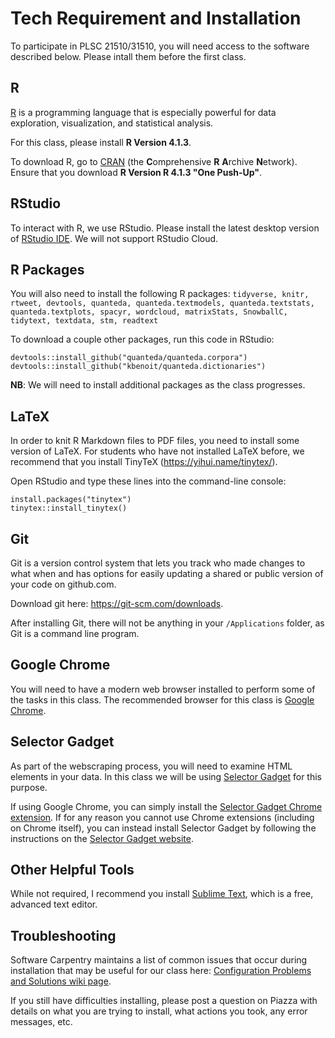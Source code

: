 # Tech Requirement and Installation

To participate in PLSC 21510/31510, you will need access to the software described below. Please intall them before the first class. 

##  R

[R](http://www.r-project.org/) is a programming language that is especially powerful for data exploration, visualization, and statistical analysis. 

For this class, please install **R Version 4.1.3**. 

To download R, go to [CRAN](https://cran.r-project.org/) (the **C**omprehensive **R** **A**rchive **N**etwork). Ensure that you download **R Version R 4.1.3 "One Push-Up"**.

## RStudio

To interact with R, we use RStudio. Please install the latest desktop version of [RStudio IDE](http://www.rstudio.com/ide/download/desktop). We will not support RStudio Cloud.

## R Packages

You will also need to install the following R packages: `tidyverse, knitr, rtweet, devtools, quanteda, quanteda.textmodels, quanteda.textstats, quanteda.textplots, spacyr, wordcloud, matrixStats, SnowballC, tidytext, textdata, stm, readtext`

To download a couple other packages, run this code in RStudio:

```{r}
devtools::install_github("quanteda/quanteda.corpora")
devtools::install_github("kbenoit/quanteda.dictionaries")
```

__NB__: We will need to install additional packages as the class progresses.

## LaTeX

In order to knit R Markdown files to PDF files, you need to install some version of LaTeX. For students who have not installed LaTeX before, we recommend that you install TinyTeX (https://yihui.name/tinytex/).

Open RStudio and type these lines into the command-line console:

```{r}
install.packages("tinytex")
tinytex::install_tinytex() 
```

## Git

Git is a version control system that lets you track who made changes to what when and has options for easily updating a shared or public version of your code on github.com. 

Download git here: https://git-scm.com/downloads.

After installing Git, there will not be anything in your `/Applications` folder, as Git is a command line program.

## Google Chrome

You will need to have a modern web browser installed to perform some of the tasks in this class. The recommended browser for this class is [Google Chrome](https://www.google.co.uk/intl/en_uk/chrome/).

## Selector Gadget

As part of the webscraping process, you will need to examine HTML elements in your data. In this class we will be using [Selector Gadget](https://selectorgadget.com/) for this purpose.

If using Google Chrome, you can simply install the [Selector Gadget Chrome extension](https://chrome.google.com/webstore/detail/selectorgadget/mhjhnkcfbdhnjickkkdbjoemdmbfginb?hl=en). If for any reason you cannot use Chrome extensions (including on Chrome itself), you can instead install Selector Gadget by following the instructions on the [Selector Gadget website](https://selectorgadget.com/).

## Other Helpful Tools

While not required, I recommend you install [Sublime Text](https://www.sublimetext.com/3), which is a free, advanced text editor. 

## Troubleshooting

Software Carpentry maintains a list of common issues that occur during installation that may be useful for our class here: [Configuration Problems and Solutions wiki page](https://github.com/swcarpentry/workshop-template/wiki/Configuration-Problems-and-Solutions).

If you still have difficulties installing, please post a question on Piazza with details on what you are trying to install, what actions you took, any error messages, etc.
